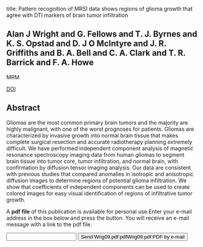title: Pattern recognition of MRSI data shows regions of glioma growth that agree with DTI markers of brain tumor infiltration

## Alan J Wright and G. Fellows and T. J. Byrnes and K. S. Opstad and D. J O McIntyre and J. R. Griffiths and B. A. Bell and C. A. Clark and T. R. Barrick and F. A. Howe
MRM

<a href="https://doi.org/10.1002/mrm.22163">DOI</a>

## Abstract
Gliomas are the most common primary brain tumors and the majority are highly malignant, with one of the worst prognoses for patients. Gliomas are characterized by invasive growth into normal brain tissue that makes complete surgical resection and accurate radiotherapy planning extremely difficult. We have performed independent component analysis of magnetic resonance spectroscopy imaging data from human gliomas to segment brain tissue into tumor core, tumor infiltration, and normal brain, with confirmation by diffusion tensor imaging analysis. Our data are consistent with previous studies that compared anomalies in isotropic and anisotropic diffusion images to determine regions of potential glioma infiltration. We show that coefficients of independent components can be used to create colored images for easy visual identification of regions of infiltrative tumor growth.

A <b>pdf file</b> of this publication is available for personal use.Enter your e-mail address in the box below and press the button. You will receive an e-mail message with a link to the pdf file.
<form action="sender.php">  <input type="text" name="email">  <input type="submit" value="Send Wrig09.pdf:pdfWrig09.pdf:PDF by e-mail"></form>